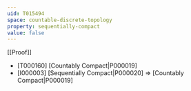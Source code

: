 ```yaml
---
uid: T015494
space: countable-discrete-topology
property: sequentially-compact
value: false
---
```

[[Proof]]

* [T000160] [Countably Compact|P000019]
* [I000003] [Sequentially Compact|P000020] => [Countably Compact|P000019]

